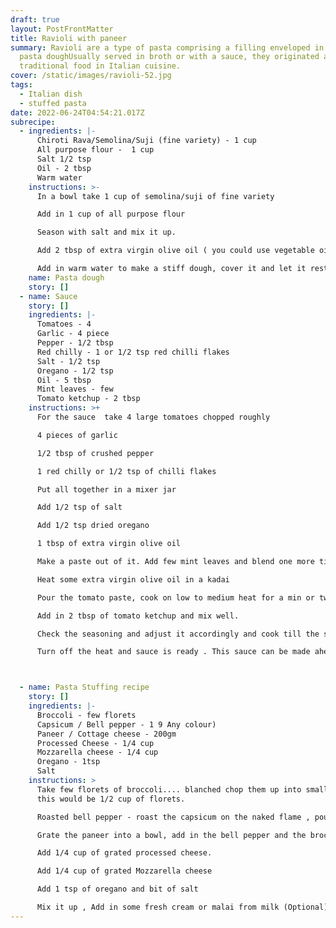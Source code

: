 ```yaml
---
draft: true
layout: PostFrontMatter
title: Ravioli with paneer
summary: Ravioli are a type of pasta comprising a filling enveloped in thin
  pasta doughUsually served in broth or with a sauce, they originated as a
  traditional food in Italian cuisine.
cover: /static/images/ravioli-52.jpg
tags:
  - Italian dish
  - stuffed pasta
date: 2022-06-24T04:54:21.017Z
subrecipe:
  - ingredients: |-
      Chiroti Rava/Semolina/Suji (fine variety) - 1 cup
      All purpose flour -  1 cup 
      Salt 1/2 tsp
      Oil - 2 tbsp
      Warm water
    instructions: >-
      In a bowl take 1 cup of semolina/suji of fine variety

      Add in 1 cup of all purpose flour

      Season with salt and mix it up. 

      Add 2 tbsp of extra virgin olive oil ( you could use vegetable oil also)quick mix 

      Add in warm water to make a stiff dough, cover it and let it rest for 20 mins.
    name: Pasta dough
    story: []
  - name: Sauce
    story: []
    ingredients: |-
      Tomatoes - 4 
      Garlic - 4 piece
      Pepper - 1/2 tbsp
      Red chilly - 1 or 1/2 tsp red chilli flakes
      Salt - 1/2 tsp
      Oregano - 1/2 tsp
      Oil - 5 tbsp
      Mint leaves - few
      Tomato ketchup - 2 tbsp
    instructions: >+
      For the sauce  take 4 large tomatoes chopped roughly 

      4 pieces of garlic

      1/2 tbsp of crushed pepper

      1 red chilly or 1/2 tsp of chilli flakes

      Put all together in a mixer jar 

      Add 1/2 tsp of salt

      Add 1/2 tsp dried oregano

      1 tbsp of extra virgin olive oil 

      Make a paste out of it. Add few mint leaves and blend one more time.

      Heat some extra virgin olive oil in a kadai

      Pour the tomato paste, cook on low to medium heat for a min or two.

      Add in 2 tbsp of tomato ketchup and mix well.

      Check the seasoning and adjust it accordingly and cook till the sauce thickens slightly.

      Turn off the heat and sauce is ready . This sauce can be made ahead and stored in the fridge for up-to a week.



  - name: Pasta Stuffing recipe
    story: []
    ingredients: |-
      Broccoli - few florets
      Capsicum / Bell pepper - 1 9 Any colour)
      Paneer / Cottage cheese - 200gm
      Processed Cheese - 1/4 cup
      Mozzarella cheese - 1/4 cup
      Oregano - 1tsp
      Salt
    instructions: >
      Take few florets of broccoli.... blanched chop them up into small florets
      this would be 1/2 cup of florets.

      Roasted bell pepper - roast the capsicum on the naked flame , pour some water on it get rid of burnt skin. Roasting enhances the flavor of the pepper. cut it get rid of seeds chop it up into smaller pieces.

      Grate the paneer into a bowl, add in the bell pepper and the broccoli.

      Add 1/4 cup of grated processed cheese.

      Add 1/4 cup of grated Mozzarella cheese

      Add 1 tsp of oregano and bit of salt  

      Mix it up , Add in some fresh cream or malai from milk (Optional) Keep it aside your stuffing is ready.
---
```

